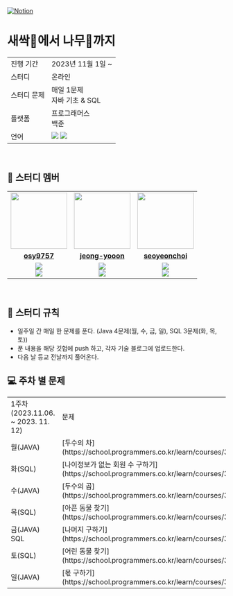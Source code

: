 <a href="https://www.notion.so/37f5872820e44ed08c4b1f3d3c8d6f28?v=6f6dded3f04c472ab8d88d4c81dcfd0f">
<img src="https://img.shields.io/badge/Notion-%23000000.svg?style=for-the-flat&amp;logo=notion&amp;logoColor=white" alt="Notion">
</a>

# 새싹🌱에서 나무🌲까지

<table>
  <tr>
    <td>진행 기간</td>
    <td>2023년 11월 1일 ~ </td>
  </tr>
  <tr>
    <td>스터디</td>
    <td>온라인</td>
  </tr>
  <tr>
    <td>스터디 문제</td>
    <td> 매일 1문제 <br/>자바 기초 & SQL</td> 
  </tr>
  <tr>
    <td>플랫폼</td>
    <td>프로그래머스<br/>백준</td>
  </tr>
  <tr>
    <td>언어</td>
    <td><img src="https://img.shields.io/badge/java-%23ED8B00.svg?style=for-the-badge&logo=openjdk&logoColor=white"> 
        <img src="https://img.shields.io/badge/mysql-%2300f.svg?style=for-the-badge&logo=mysql&logoColor=white">
    </td>
  </tr>
</table>

<br/>

## 🤖 스터디 멤버

<table>
 <tr>
    <td align="center"><a href="https://github.com/jinny-l"><img src="https://avatars.githubusercontent.com/osy9757" width="130px;" alt=""></a></td>
    <td align="center"><a href="https://github.com/HyowonSin"><img src="https://avatars.githubusercontent.com/jeong-yooon" width="130px;" alt=""></a></td>
    <td align="center"><a href="https://github.com/jaea-kim"><img src="https://avatars.githubusercontent.com/seoyeonchoi" width="130px;" alt=""></a></td>
  </tr>
  <tr>
    <td align="center"><a href="https://github.com/jinny-l"><b>osy9757</b></a></td>
    <td align="center"><a href="https://github.com/HyowonSin"><b>jeong-yooon</b></a></td>
    <td align="center"><a href="https://github.com/jaea-kim"><b>seoyeonchoi</b></a></td>
  </tr>
  <tr> 
    <td align="center"><img src="https://img.shields.io/badge/java-%23ED8B00.svg?style=for-the-badge&logo=openjdk&logoColor=white"><br/><img src="https://img.shields.io/badge/mysql-%2300f.svg?style=for-the-badge&logo=mysql&logoColor=white"></td>
    <td align="center"><img src="https://img.shields.io/badge/java-%23ED8B00.svg?style=for-the-badge&logo=openjdk&logoColor=white"><br/><img src="https://img.shields.io/badge/mysql-%2300f.svg?style=for-the-badge&logo=mysql&logoColor=white"></td>
    <td align="center"><img src="https://img.shields.io/badge/java-%23ED8B00.svg?style=for-the-badge&logo=openjdk&logoColor=white"><br/><img src="https://img.shields.io/badge/mysql-%2300f.svg?style=for-the-badge&logo=mysql&logoColor=white"></td>    
  </tr> 
</table>

<br/>

## 📌 스터디 규칙
- 일주일 간 매일 한 문제를 푼다. (Java 4문제(월, 수, 금, 일), SQL 3문제(화, 목, 토))
- 푼 내용을 해당 깃헙에 push 하고, 각자 기술 블로그에 업로드한다.
- 다음 날 등교 전날까지 풀어온다.

## 💻 주차 별 문제
<table>
  <tr>
    <td>1주차(2023.11.06. ~ 2023. 11. 12)</td>
    <td>문제</td>
  </tr>
  <tr>
    <td> 월(JAVA) </td>
    <td> [두수의 차](https://school.programmers.co.kr/learn/courses/30/lessons/120803) </td>
  </tr>
  <tr>
    <td> 화(SQL) </td>
    <td> [나이정보가 없는 회원 수 구하기](https://school.programmers.co.kr/learn/courses/30/lessons/131528) </td>
  </tr>
  <tr>
    <td> 수(JAVA) </td>
    <td> [두수의 곱](https://school.programmers.co.kr/learn/courses/30/lessons/120804)</td>
  </tr>
  <tr>
    <td> 목(SQL) </td>
    <td> [아픈 동물 찾기](https://school.programmers.co.kr/learn/courses/30/lessons/59036)</td>
  </tr>
  <tr>
    <td> 금(JAVA) SQL </td>
    <td> [나머지 구하기](https://school.programmers.co.kr/learn/courses/30/lessons/120810)</td>
  </tr>
  <tr>
    <td> 토(SQL) </td>
    <td> [어린 동물 찾기](https://school.programmers.co.kr/learn/courses/30/lessons/59037) </td>
  </tr>
  <tr>
    <td> 일(JAVA) </td>
    <td> [몫 구하기](https://school.programmers.co.kr/learn/courses/30/lessons/120805) </td>
  </tr>

</table>
